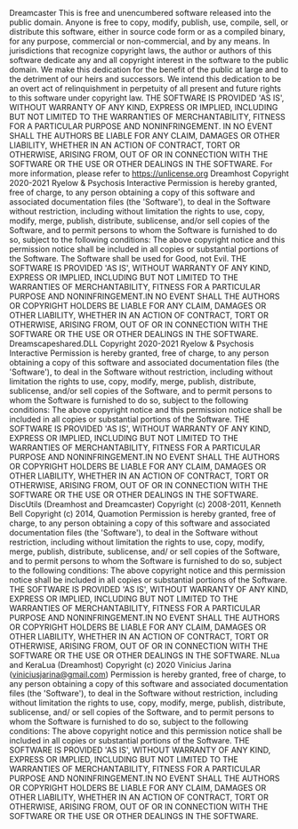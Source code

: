 Dreamcaster
This is free and unencumbered software released into the public domain.
Anyone is free to copy, modify, publish, use, compile, sell, or
distribute this software, either in source code form or as a compiled
binary, for any purpose, commercial or non-commercial, and by any
means.
In jurisdictions that recognize copyright laws, the author or authors
of this software dedicate any and all copyright interest in the
software to the public domain. We make this dedication for the benefit
of the public at large and to the detriment of our heirs and
successors. We intend this dedication to be an overt act of
relinquishment in perpetuity of all present and future rights to this
software under copyright law.
THE SOFTWARE IS PROVIDED 'AS IS', WITHOUT WARRANTY OF ANY KIND,
EXPRESS OR IMPLIED, INCLUDING BUT NOT LIMITED TO THE WARRANTIES OF
MERCHANTABILITY, FITNESS FOR A PARTICULAR PURPOSE AND NONINFRINGEMENT.
IN NO EVENT SHALL THE AUTHORS BE LIABLE FOR ANY CLAIM, DAMAGES OR
OTHER LIABILITY, WHETHER IN AN ACTION OF CONTRACT, TORT OR OTHERWISE,
ARISING FROM, OUT OF OR IN CONNECTION WITH THE SOFTWARE OR THE USE OR
OTHER DEALINGS IN THE SOFTWARE.
For more information, please refer to <https://unlicense.org>
Dreamhost
Copyright 2020-2021 Ryelow & Psychosis Interactive
Permission is hereby granted, free of charge, to any person obtaining a copy of this software and associated documentation files (the 'Software'), to deal in the Software without restriction, including without limitation the rights to use, copy, modify, merge, publish, distribute, sublicense, and/or sell copies of the Software, and to permit persons to whom the Software is furnished to do so, subject to the following conditions:
The above copyright notice and this permission notice shall be included in all copies or substantial portions of the Software.
The Software shall be used for Good, not Evil.
THE SOFTWARE IS PROVIDED 'AS IS', WITHOUT WARRANTY OF ANY KIND, EXPRESS OR IMPLIED, INCLUDING BUT NOT LIMITED TO THE WARRANTIES OF MERCHANTABILITY, FITNESS FOR A PARTICULAR PURPOSE AND NONINFRINGEMENT.IN NO EVENT SHALL THE AUTHORS OR COPYRIGHT HOLDERS BE LIABLE FOR ANY CLAIM, DAMAGES OR OTHER LIABILITY, WHETHER IN AN ACTION OF CONTRACT, TORT OR OTHERWISE, ARISING FROM, OUT OF OR IN CONNECTION WITH THE SOFTWARE OR THE USE OR OTHER DEALINGS IN THE SOFTWARE.
Dreamscapeshared.DLL
Copyright 2020-2021 Ryelow & Psychosis Interactive
Permission is hereby granted, free of charge, to any person obtaining a copy of this software and associated documentation files (the 'Software'), to deal in the Software without restriction, including without limitation the rights to use, copy, modify, merge, publish, distribute, sublicense, and/or sell copies of the Software, and to permit persons to whom the Software is furnished to do so, subject to the following conditions:
The above copyright notice and this permission notice shall be included in all copies or substantial portions of the Software.
THE SOFTWARE IS PROVIDED 'AS IS', WITHOUT WARRANTY OF ANY KIND, EXPRESS OR IMPLIED, INCLUDING BUT NOT LIMITED TO THE WARRANTIES OF MERCHANTABILITY, FITNESS FOR A PARTICULAR PURPOSE AND NONINFRINGEMENT.IN NO EVENT SHALL THE AUTHORS OR COPYRIGHT HOLDERS BE LIABLE FOR ANY CLAIM, DAMAGES OR OTHER LIABILITY, WHETHER IN AN ACTION OF CONTRACT, TORT OR OTHERWISE, ARISING FROM, OUT OF OR IN CONNECTION WITH THE SOFTWARE OR THE USE OR OTHER DEALINGS IN THE SOFTWARE.
DiscUtils (Dreamhost and Dreamcaster)
Copyright (c) 2008-2011, Kenneth Bell
Copyright (c) 2014, Quamotion
Permission is hereby granted, free of charge, to any person obtaining a
copy of this software and associated documentation files (the 'Software'),
to deal in the Software without restriction, including without limitation
the rights to use, copy, modify, merge, publish, distribute, sublicense,
and/ or sell copies of the Software, and to permit persons to whom the
Software is furnished to do so, subject to the following conditions:
The above copyright notice and this permission notice shall be included in
all copies or substantial portions of the Software.
THE SOFTWARE IS PROVIDED 'AS IS', WITHOUT WARRANTY OF ANY KIND, EXPRESS OR
IMPLIED, INCLUDING BUT NOT LIMITED TO THE WARRANTIES OF MERCHANTABILITY,
FITNESS FOR A PARTICULAR PURPOSE AND NONINFRINGEMENT.IN NO EVENT SHALL THE
AUTHORS OR COPYRIGHT HOLDERS BE LIABLE FOR ANY CLAIM, DAMAGES OR OTHER
LIABILITY, WHETHER IN AN ACTION OF CONTRACT, TORT OR OTHERWISE, ARISING
FROM, OUT OF OR IN CONNECTION WITH THE SOFTWARE OR THE USE OR OTHER
DEALINGS IN THE SOFTWARE.
NLua and KeraLua (Dreamhost)
Copyright (c) 2020 Vinicius Jarina (viniciusjarina@gmail.com)
Permission is hereby granted, free of charge, to any person obtaining a copy
of this software and associated documentation files (the 'Software'), to deal
in the Software without restriction, including without limitation the rights
to use, copy, modify, merge, publish, distribute, sublicense, and/ or sell
 copies of the Software, and to permit persons to whom the Software is
 furnished to do so, subject to the following conditions:
            The above copyright notice and this permission notice shall be included in all
            copies or substantial portions of the Software.
THE SOFTWARE IS PROVIDED 'AS IS', WITHOUT WARRANTY OF ANY KIND, EXPRESS OR
IMPLIED, INCLUDING BUT NOT LIMITED TO THE WARRANTIES OF MERCHANTABILITY,
FITNESS FOR A PARTICULAR PURPOSE AND NONINFRINGEMENT.IN NO EVENT SHALL THE
AUTHORS OR COPYRIGHT HOLDERS BE LIABLE FOR ANY CLAIM, DAMAGES OR OTHER
LIABILITY, WHETHER IN AN ACTION OF CONTRACT, TORT OR OTHERWISE, ARISING FROM,
OUT OF OR IN CONNECTION WITH THE SOFTWARE OR THE USE OR OTHER DEALINGS IN THE
SOFTWARE.

